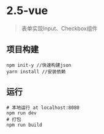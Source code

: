 # 2.5-vue
> 表单实现Input、Checkbox组件
## 项目构建
 ```
 npm init-y //快速构建json
 yarn install //安装依赖
 ```
## 运行
```
# 本地运行 at localhost:8080
npm run dev
# 打包
npm run build
```